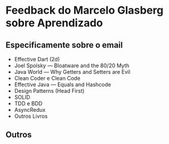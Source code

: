 # Feedback do Marcelo Glasberg sobre Aprendizado

## Especificamente sobre o email

- Effective Dart (2d)
- Joel Spolsky — Bloatware and the 80/20 Myth
- Java World — Why Getters and Setters are Evil
- Clean Coder e Clean Code
- Effective Java — Equals and Hashcode
- Design Patterns (Head First)
- SOLID
- TDD e BDD
- AsyncRedux
- Outros Livros

## Outros

